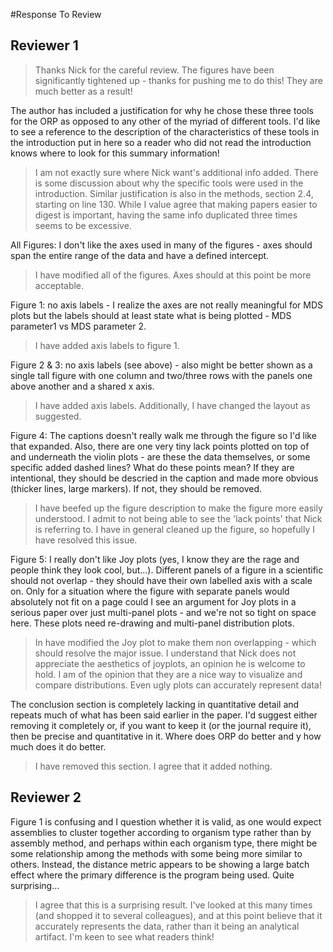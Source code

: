 #Response To Review

## Reviewer 1

> Thanks Nick for the careful review. The figures have been significantly tightened up - thanks for pushing me to do this! They are much better as a result!

The author has included a justification for why he chose these three tools for the ORP as opposed to any other of the myriad of different tools. I'd like to see a reference to the description of the characteristics of these tools in the introduction put in here so a reader who did not read the introduction knows where to look for this summary information!

> I am not exactly sure where Nick want's additional info added. There is some discussion about why the specific tools were used in the introduction. Similar justification is also in the methods, section 2.4, starting on line 130. While I value agree that making papers easier to digest is important, having the same info duplicated three times seems to be excessive.

All Figures: I don't like the axes used in many of the figures - axes should span the entire range of the data and have a defined intercept.

> I have modified all of the figures. Axes should at this point be more acceptable.

Figure 1: no axis labels - I realize the axes are not really meaningful for MDS plots but the labels should at least state what is being plotted - MDS parameter1 vs MDS parameter 2.

> I have added axis labels to figure 1.

Figure 2 & 3: no axis labels (see above) - also might be better shown as a single tall figure with one column and two/three rows with the panels one above another and a shared x axis.

> I have added axis labels. Additionally, I have changed the layout as suggested.

Figure 4: The captions doesn't really walk me through the figure so I'd like that expanded. Also, there are one very tiny lack points plotted on top of and underneath the violin plots - are these the data themselves, or some specific added dashed lines? What do these points mean? If they are intentional, they should be descried in the caption and made more obvious (thicker lines, large markers). If not, they should be removed.

> I have beefed up the figure description to make the figure more easily understood. I admit to not being able to see the 'lack points' that Nick is referring to. I have in general cleaned up the figure, so hopefully I have resolved this issue.  

Figure 5: I really don't like Joy plots (yes, I know they are the rage and people think they look cool, but...). Different panels of a figure in a scientific should not overlap - they should have their own labelled axis with a scale on. Only for a situation where the figure with separate panels would absolutely not fit on a page could I see an argument for Joy plots in a serious paper over just multi-panel plots - and we're not so tight on space here. These plots need re-drawing and multi-panel distribution plots.

> In have modified the Joy plot to make them non overlapping - which should resolve the major issue. I understand that Nick does not appreciate the aesthetics of joyplots, an opinion he is welcome to hold. I am of the opinion that they are a nice way to visualize and compare distributions. Even ugly plots can accurately represent data!

 The conclusion section is completely lacking in quantitative detail and repeats much of what has been said earlier in the paper. I'd suggest either removing it completely or, if you want to keep it (or the journal require it), then be precise and quantitative in it. Where does ORP do better and y how much does it do better.

 > I have removed this section. I agree that it added nothing.

 ## Reviewer 2

Figure 1 is confusing and I question whether it is valid, as one would expect assemblies to cluster together according to organism type rather than by assembly method, and perhaps within each organism type, there might be some relationship among the methods with some being more similar to others. Instead, the distance metric appears to be showing a large batch effect where the primary difference is the program being used. Quite surprising...

> I agree that this is a surprising result. I've looked at this many times (and shopped it to several colleagues), and at this point believe that it accurately represents the data, rather than it being an analytical artifact. I'm keen to see what readers think! 
